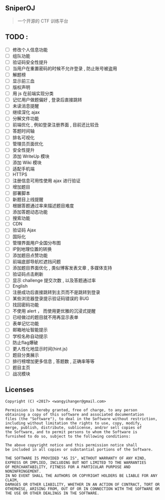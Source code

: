 SniperOJ  
---

> 一个开源的 CTF 训练平台

TODO :
---

- [ ] 修改个人信息功能  
- [ ] 组队功能  
- [ ] 验证码安全性提升  
- [ ] 当用户在重置密码的时候不允许登录 , 防止账号被盗用  
- [ ] 解题榜  
- [ ] 显示前三血  
- [ ] 版权声明  
- [ ] 用 js 在前端实现分类  
- [ ] 记忆用户做题偏好 , 登录后直接跳转  
- [ ] 未读消息提醒  
- [ ] 继续深化 ajax  
- [ ] 分解文件功能  
- [ ] 前端优化 , 例如登录注册界面 , 目前还比较丑  
- [ ] 答题时间轴  
- [ ] 排名可视化  
- [ ] 管理员页面优化  
- [ ] 安全性提升  
- [ ] 添加 WriteUp 模块  
- [ ] 添加 Wiki 模块  
- [ ] 适配手机端  
- [ ] HTTPS  
- [ ] 注册信息可用性使用 ajax 进行验证  
- [ ] 增加题目  
- [ ] 部署脚本  
- [ ] 新题目上线提醒  
- [ ] 根据答题通过率来描述题目难度  
- [ ] 添加答题动态功能  
- [ ] 搜索功能  
- [ ] CDN  
- [ ] 验证码 Ajax  
- [ ] 国际化  
- [ ] 管理界面用户全国分布图  
- [ ] IP到地理位置的转换  
- [ ] 添加题目点赞功能  
- [ ] 前端底部导航栏遮挡问题  
- [ ] 添加题目界面优化 , 类似博客发表文章 , 多媒体支持  
- [ ] 验证码点击刷新  
- [ ] 显示 challenge 提交次数 , 以及答题通过率  
- [ ] English  
- [ ] 注册成功后直接跳转到主页而不是跳转到登录  
- [ ] 某些浏览器登录提示验证码错误的 BUG  
- [ ] 找回密码功能  
- [ ] 不使用 alert ， 而使用更优雅的沉浸式提醒  
- [ ] 已经做过的题目就不用再显示表单  
- [ ] 表单记忆功能  
- [ ] 邮箱地址智能提示  
- [ ] 学校名称自动提示  
- [ ] 防止flag爆破  
- [ ] 更人性化地显示时间(hint.js)  
- [ ] 题目分类展示  
- [ ] 排行榜增加更多信息 , 答题数 , 正确率等等  
- [ ] 题目主页  
- [ ] 战况模块  

Licenses
---
```
Copyright (C) <2017> <wangyihanger@gmail.com>

Permission is hereby granted, free of charge, to any person 
obtaining a copy of this software and associated documentation 
files (the "Software"), to deal in the Software without restriction, 
including without limitation the rights to use, copy, modify, 
merge, publish, distribute, sublicense, and/or sell copies of 
the Software, and to permit persons to whom the Software is 
furnished to do so, subject to the following conditions:

The above copyright notice and this permission notice shall 
be included in all copies or substantial portions of the Software.

THE SOFTWARE IS PROVIDED "AS IS", WITHOUT WARRANTY OF ANY KIND, 
EXPRESS OR IMPLIED, INCLUDING BUT NOT LIMITED TO THE WARRANTIES 
OF MERCHANTABILITY, FITNESS FOR A PARTICULAR PURPOSE AND NONINFRINGEMENT. 
IN NO EVENT SHALL THE AUTHORS OR COPYRIGHT HOLDERS BE LIABLE FOR ANY CLAIM, 
DAMAGES OR OTHER LIABILITY, WHETHER IN AN ACTION OF CONTRACT, TORT OR 
OTHERWISE, ARISING FROM, OUT OF OR IN CONNECTION WITH THE SOFTWARE OR 
THE USE OR OTHER DEALINGS IN THE SOFTWARE.
```
